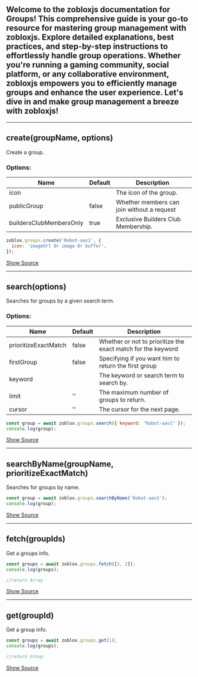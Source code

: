 ## Welcome to the zobloxjs documentation for Groups! This comprehensive guide is your go-to resource for mastering group management with zobloxjs. Explore detailed explanations, best practices, and step-by-step instructions to effortlessly handle group operations. Whether you're running a gaming community, social platform, or any collaborative environment, zobloxjs empowers you to efficiently manage groups and enhance the user experience. Let's dive in and make group management a breeze with zobloxjs!

---

## create(groupName, options)

Create a group.

### Options:

| Name                    | Default | Description                                |
| ----------------------- | ------- | ------------------------------------------ |
| icon                    |         | The icon of the group.                     |
| publicGroup             | false   | Whether members can join without a request |
| buildersClubMembersOnly | true    | Exclusive Builders Club Membership.        |

```js
zoblox.groups.create('Robot-aav1', {
  icon: 'imageUrl Or image Or buffer',
});
```

[Show Source]()

---

## search(options)

Searches for groups by a given search term.

### Options:

| Name                 | Default | Description                                                  |
| -------------------- | ------- | ------------------------------------------------------------ |
| prioritizeExactMatch | false   | Whether or not to prioritize the exact match for the keyword |
| firstGroup           | false   | Specifying if you want him to return the first group         |
| keyword              |         | The keyword or search term to search by.                     |
| limit                | ''      | The maximum number of groups to return.                      |
| cursor               | ''      | The cursor for the next page.                                |

```js
const group = await zoblox.groups.search({ keyword: "Robot-aav1" });
console.log(group);
```

[Show Source]()

---

## searchByName(groupName, prioritizeExactMatch)

Searches for groups by name.

```js
const group = await zoblox.groups.searchByName('Robot-aav1');
console.log(group);
```

[Show Source]()

---

## fetch(groupIds)

Get a groups info.

```js
const groups = await zoblox.groups.fetch([1, 2]);
console.log(groups);

//return Array
```

[Show Source]()

---

## get(groupId)

Get a group info.

```js
const groups = await zoblox.groups.get(1);
console.log(groups);

//return Group
```

[Show Source]()

